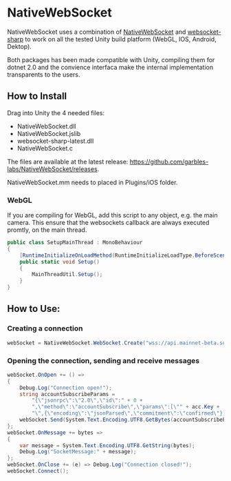 # NativeWebSocket

NativeWebSocket uses a combination of [NativeWebSocket](https://github.com/endel/NativeWebSocket) and [websocket-sharp](https://github.com/sta/websocket-sharp) to work on all the tested Unity build platform (WebGL, IOS, Android, Dektop).

Both packages has been made compatible with Unity, compiling them for dotnet 2.0 and the convience interfaca make the internal implementation transparents to the users.

## How to Install

Drag into Unity the 4 needed files:

- NativeWebSocket.dll
- NativeWebSocket.jslib
- websocket-sharp-latest.dll
- NativeWebSocket.c

The files are available at the latest release: https://github.com/garbles-labs/NativeWebSocket/releases.

NativeWebSocket.mm needs to placed in Plugins/iOS folder.

### WebGL

If you are compiling for WebGL, add this script to any object, e.g. the main camera.
This ensure that the websockets callback are always executed promtly, on the main thread.

```csharp
public class SetupMainThread : MonoBehaviour
{   
    [RuntimeInitializeOnLoadMethod(RuntimeInitializeLoadType.BeforeSceneLoad)]
    public static void Setup()
    {
        MainThreadUtil.Setup();
    }
}
```

## How to Use:


### Creating a connection

```csharp
webSocket = NativeWebSocket.WebSocket.Create("wss://api.mainnet-beta.solana.com:443");
```

### Opening the connection, sending and receive messages

```csharp
webSocket.OnOpen += () =>
{
    Debug.Log("Connection open!");
    string accountSubscribeParams =
        "{\"jsonrpc\":\"2.0\",\"id\":" + 0 +
        ",\"method\":\"accountSubscribe\",\"params\":[\"" + acc.Key +
        "\",{\"encoding\":\"jsonParsed\",\"commitment\":\"confirmed\"}]}";
    webSocket.Send(System.Text.Encoding.UTF8.GetBytes(accountSubscribeParams)).RunSynchronously();
};
webSocket.OnMessage += bytes =>
{
    var message = System.Text.Encoding.UTF8.GetString(bytes);
    Debug.Log("SocketMessage:" + message);
};
webSocket.OnClose += (e) => Debug.Log("Connection closed!");
webSocket.Connect();
```


